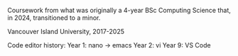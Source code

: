Coursework from what was originally a 4-year BSc Computing Science that, in 2024, transitioned to a minor.

Vancouver Island University, 2017-2025

Code editor history:
    Year 1: nano -> emacs
    Year 2: vi
    Year 9: VS Code
